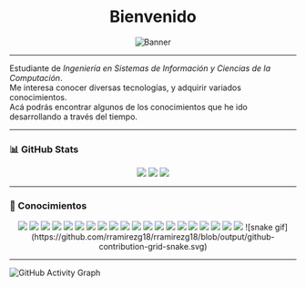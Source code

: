 <h1 align="center">Bienvenido</h1>

<p align="center">
  <img src="https://your-custom-banner-url.com/banner.png" alt="Banner" />
</p>

---

Estudiante de *Ingeniería en Sistemas de Información y Ciencias de la Computación*.  
Me interesa conocer diversas tecnologías, y adquirir variados conocimientos.  
Acá podrás encontrar algunos de los conocimientos que he ido desarrollando a través del tiempo.

---

### 📊 GitHub Stats

<div align="center">
  <img src="https://github-readme-stats.vercel.app/api/top-langs/?username=TU_USUARIO&layout=compact&langs_count=8&theme=dark" />
  <img src="https://github-readme-streak-stats.herokuapp.com/?user=TU_USUARIO&theme=dark" />
  <img src="https://github-readme-stats.vercel.app/api?username=TU_USUARIO&show_icons=true&theme=dark" />
</div>

---

### 🧠 Conocimientos

<p align="center">
  <img src="https://img.shields.io/badge/Vite-646CFF?style=for-the-badge&logo=vite&logoColor=white" />
  <img src="https://img.shields.io/badge/Netlify-00C7B7?style=for-the-badge&logo=netlify&logoColor=white" />
  <img src="https://img.shields.io/badge/JavaScript-F7DF1E?style=for-the-badge&logo=javascript&logoColor=black" />
  <img src="https://img.shields.io/badge/Node.js-339933?style=for-the-badge&logo=nodedotjs&logoColor=white" />
  <img src="https://img.shields.io/badge/TypeScript-3178C6?style=for-the-badge&logo=typescript&logoColor=white" />
  <img src="https://img.shields.io/badge/Vercel-000000?style=for-the-badge&logo=vercel&logoColor=white" />
  <img src="https://img.shields.io/badge/CSS3-1572B6?style=for-the-badge&logo=css3&logoColor=white" />
  <img src="https://img.shields.io/badge/HTML5-E34F26?style=for-the-badge&logo=html5&logoColor=white" />
  <img src="https://img.shields.io/badge/Bootstrap-7952B3?style=for-the-badge&logo=bootstrap&logoColor=white" />
  <img src="https://img.shields.io/badge/jQuery-0769AD?style=for-the-badge&logo=jquery&logoColor=white" />
  <img src="https://img.shields.io/badge/Markdown-000000?style=for-the-badge&logo=markdown&logoColor=white" />
  <img src="https://img.shields.io/badge/React-61DAFB?style=for-the-badge&logo=react&logoColor=black" />
  <img src="https://img.shields.io/badge/Tailwind_CSS-06B6D4?style=for-the-badge&logo=tailwind-css&logoColor=white" />
  <img src="https://img.shields.io/badge/Linux-FCC624?style=for-the-badge&logo=linux&logoColor=black" />
  <img src="https://img.shields.io/badge/Java-ED8B00?style=for-the-badge&logo=java&logoColor=white" />
  <img src="https://img.shields.io/badge/Next.js-000000?style=for-the-badge&logo=nextdotjs&logoColor=white" />
  <img src="https://img.shields.io/badge/PNPM-F69220?style=for-the-badge&logo=pnpm&logoColor=white" />
  <img src="https://img.shields.io/badge/.NET-512BD4?style=for-the-badge&logo=dotnet&logoColor=white" />
  <img src="https://img.shields.io/badge/MySQL-4479A1?style=for-the-badge&logo=mysql&logoColor=white" />
  <img src="https://img.shields.io/badge/Angular-DD0031?style=for-the-badge&logo=angular&logoColor=white" />
  ![snake gif](https://github.com/rramirezg18/rramirezg18/blob/output/github-contribution-grid-snake.svg)
</p>

---




![GitHub Activity Graph](https://github-readme-activity-graph.cyclic.app/graph?username=rramirezg18&theme=react-dark)
